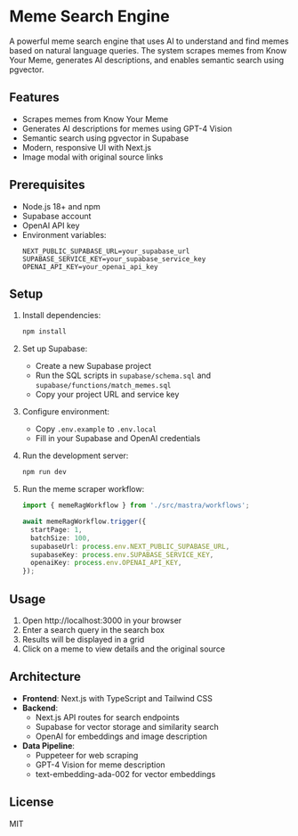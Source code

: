 # Meme Search Engine

A powerful meme search engine that uses AI to understand and find memes based on natural language queries. The system scrapes memes from Know Your Meme, generates AI descriptions, and enables semantic search using pgvector.

## Features

- Scrapes memes from Know Your Meme
- Generates AI descriptions for memes using GPT-4 Vision
- Semantic search using pgvector in Supabase
- Modern, responsive UI with Next.js
- Image modal with original source links

## Prerequisites

- Node.js 18+ and npm
- Supabase account
- OpenAI API key
- Environment variables:
  ```
  NEXT_PUBLIC_SUPABASE_URL=your_supabase_url
  SUPABASE_SERVICE_KEY=your_supabase_service_key
  OPENAI_API_KEY=your_openai_api_key
  ```

## Setup

1. Install dependencies:
   ```bash
   npm install
   ```

2. Set up Supabase:
   - Create a new Supabase project
   - Run the SQL scripts in `supabase/schema.sql` and `supabase/functions/match_memes.sql`
   - Copy your project URL and service key

3. Configure environment:
   - Copy `.env.example` to `.env.local`
   - Fill in your Supabase and OpenAI credentials

4. Run the development server:
   ```bash
   npm run dev
   ```

5. Run the meme scraper workflow:
   ```typescript
   import { memeRagWorkflow } from './src/mastra/workflows';

   await memeRagWorkflow.trigger({
     startPage: 1,
     batchSize: 100,
     supabaseUrl: process.env.NEXT_PUBLIC_SUPABASE_URL,
     supabaseKey: process.env.SUPABASE_SERVICE_KEY,
     openaiKey: process.env.OPENAI_API_KEY,
   });
   ```

## Usage

1. Open http://localhost:3000 in your browser
2. Enter a search query in the search box
3. Results will be displayed in a grid
4. Click on a meme to view details and the original source

## Architecture

- **Frontend**: Next.js with TypeScript and Tailwind CSS
- **Backend**: 
  - Next.js API routes for search endpoints
  - Supabase for vector storage and similarity search
  - OpenAI for embeddings and image description
- **Data Pipeline**:
  - Puppeteer for web scraping
  - GPT-4 Vision for meme description
  - text-embedding-ada-002 for vector embeddings

## License

MIT
